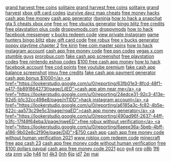 <a href="https://lookerstudio.google.com/reporting/fb4ae182-24d0-49ff-b84d-5db3ab495430/page/2shED">grand harvest free coins</a>
<a href="https://lookerstudio.google.com/reporting/fb4ae182-24d0-49ff-b84d-5db3ab495430/page/2shED">solitaire grand harvest free coins</a>
<a href="https://lookerstudio.google.com/reporting/fb4ae182-24d0-49ff-b84d-5db3ab495430/page/2shED">solitaire grand harvest</a>
<a href="https://lookerstudio.google.com/reporting/fb4c6c35-4fb1-4ec5-b449-ec21420af7b4/page/DjD">xbox gift card codes</a>
<a href="https://lookerstudio.google.com/reporting/fb7a61b0-e006-492b-ab88-1bbc35bfc5c4/page/DCqDD">izurvive dayz map cheats</a>
<a href="https://lookerstudio.google.com/reporting/fb881652-03f2-4872-bb12-084396b61754/page/DjD">free money hacks</a>
<a href="https://lookerstudio.google.com/reporting/fc017172-f277-4f7e-98e5-450410008a8d/page/QwqDD">cash app free money</a>
<a href="https://lookerstudio.google.com/reporting/fc1f17a5-acf8-491e-a7ac-9450ce2c30ae/page/T51AD">cash app generator</a>
<a href="https://lookerstudio.google.com/reporting/fc7b353b-aec3-470e-a9f6-77f6b1516c9b/page/6MgDD">rbxninja</a>
<a href="https://lookerstudio.google.com/reporting/fc870920-6aa4-4d6c-a034-c810c0cdc372/page/DjD">how to hack a snapchat</a>
<a href="https://lookerstudio.google.com/reporting/fcf5bad2-a967-488e-80e4-d74438ca52bb/page/rjpDD">gta 5 cheats xbox one</a>
<a href="https://lookerstudio.google.com/reporting/fd66e9ae-3c97-4c41-9d84-d463564c8e93/page/gupDD">free vc</a>
<a href="https://lookerstudio.google.com/reporting/fda6ce2a-121b-4943-ab79-7e3a261cbdba/page/funDD">free vbucks generator</a>
<a href="https://lookerstudio.google.com/reporting/fde6308f-26f0-445f-ac6a-5fb7a44c15b9/page/qjpDD">bingo blitz free credits</a>
<a href="https://lookerstudio.google.com/reporting/fe702636-7665-41a4-8721-05569dbaec59/page/rDHED">free playstation plus code</a>
<a href="https://lookerstudio.google.com/reporting/fe712162-b546-4b38-85ae-4fcc300e17fa/page/DjD">droppymods.com</a>
<a href="https://lookerstudio.google.com/reporting/fe712162-b546-4b38-85ae-4fcc300e17fa/page/DjD">droppymods</a>
<a href="https://lookerstudio.google.com/reporting/ff03d6ec-da4b-42d3-8eeb-eefa1025a20b/page/DjD">how to hack facebook messenger</a>
<a href="https://lookerstudio.google.com/reporting/ff1fffab-101b-48db-a432-fffad3c4d83b/page/n7fDD">v bucks redeem code</a>
<a href="https://lookerstudio.google.com/reporting/ff2a6a52-4b9e-45b5-b43f-c76613f906be/page/DjD">view private instagram</a>
<a href="https://lookerstudio.google.com/reporting/ff7813cb-3fb3-4111-ab96-1be48b7c2db1/page/DjD">game hunters bingo blitz</a>
<a href="https://lookerstudio.google.com/reporting/ffd60bf1-094e-4c8f-8726-e2a47d1c3a32/page/AioDD">ebay gift card code</a>
<a href="https://lookerstudio.google.com/u/0/reporting/b1039209-6e59-4c51-9885-3ce08540d82a/page/zB3DD">free robux</a>
<a href="https://lookerstudio.google.com/u/0/reporting/c5e14fdc-e4c0-44b3-9288-cdd9890f1f38/page/zB3DD">free v bucks generator</a>
<a href="https://lookerstudio.google.com/u/0/reporting/002211d2-06d2-4b7d-a7af-5c102d73d19d/page/VmWED">poppy playtime chapter 2</a>
<a href="https://lookerstudio.google.com/u/0/reporting/a826bb07-e793-41bf-8de2-6ee2f26627cb/page/zB3DD">fire kirin</a>
<a href="https://lookerstudio.google.com/u/0/reporting/5cd9f96f-4240-4192-9814-686a2af3542e/page/zB3DD">free coin master spins</a>
<a href="https://lookerstudio.google.com/u/0/reporting/254806b8-a561-4be9-a0eb-5aa9d40b2ac3/page/YWMED">how to hack instagram account</a>
<a href="https://lookerstudio.google.com/u/0/reporting/a863ad51-f948-49c8-8cc5-ed292f0ec426/page/e2UED">cash app free money code</a>
<a href="https://lookerstudio.google.com/u/0/reporting/f8c77702-609c-4f51-808b-61ca40349ecf/page/0TMED">free psn codes</a>
<a href="https://lookerstudio.google.com/u/0/reporting/809af2d0-0095-41e1-ae14-48a062e6313b/page/DjD">vegas x.com</a>
<a href="https://lookerstudio.google.com/u/0/reporting/adfe61c8-6e7f-4ca7-a08b-c6eee3beabf8/page/VmWED">stumble guys</a>
<a href="https://lookerstudio.google.com/u/0/reporting/bbebf7cc-6f1d-4f59-a940-e3622a6a0c01/page/YfeED">prorobux.com</a>
<a href="https://lookerstudio.google.com/u/0/reporting/b328bcd4-2bb3-43dd-a90f-073b267d75e0/page/T51AD">fake cash app screenshot</a>
<a href="https://lookerstudio.google.com/u/0/reporting/3156d97b-20ac-4649-ade3-a48246b3e581/page/zB3DD">free playstation codes</a>
<a href="https://lookerstudio.google.com/u/0/reporting/442151cb-4fdb-4f54-a122-a4a70f200963/page/zB3DD">free nintendo eshop codes</a>
<a href="https://lookerstudio.google.com/u/0/reporting/fdb3498f-dc91-48b2-8684-8298e46b6349/page/wDEED">$100 free cash app money</a>
<a href="https://lookerstudio.google.com/u/0/reporting/f7278386-c11d-49af-9754-30a0ad8802fd/page/R1qDD">how to hack facebook account</a>
<a href="https://lookerstudio.google.com/u/0/reporting/42692605-b324-480d-aff8-3bf854a95863/page/zB3DD">free cod points</a>
<a href="https://lookerstudio.google.com/u/0/reporting/8df5bf2b-fdfb-4655-8e88-eac91adcbb3b/page/zB3DD">free youtube premium</a>
<a href="https://lookerstudio.google.com/u/0/reporting/5159c23b-3493-46e7-98b0-a280786e7cce/page/9SVED">fake cash app balance screenshot</a>
<a href="https://lookerstudio.google.com/u/0/reporting/168eb760-793b-4d24-9d61-343947ec067b/page/zB3DD">imvu free credits</a>
<a href="https://lookerstudio.google.com/u/0/reporting/154c59c1-8de8-46a9-a6b2-58fc92af050b/page/DjD">fake cash app payment generator</a>
<a href="https://lookerstudio.google.com/u/0/reporting/2a69d1d3-8683-43a3-a130-e3d956780b32/page/DjD">cash app bonus $1000</a>
<a href="https://lookerstudio.google.com/u/0/reporting/63fb01e3-8fcd-48f1-a417-5b891864273f/page/LilED">cash app atm near me</a>
<a href="https://lookerstudio.google.com/u/0/reporting/24edce31-92c3-413e-82d5-b1c32cc498e8/page/nTlDD">hack instagram account</a>
<a href="https://lookerstudio.google.com/u/0/reporting/a6185a3c-fc82-4b5e-822c-aa573c29e5c3/page/rqaED">cash app money generator</a>
<a href="https://lookerstudio.google.com/u/0/reporting/490ad96f-2637-44ff-b3fc-17f48f64eba3/page/nweED">free robux without verification</a>
<a href="https://lookerstudio.google.com/u/0/reporting/6aeee36a-5beb-4bff-a186-9b02e8c2f90e/page/DjD">$750 cash app</a>
<a href="https://lookerstudio.google.com/u/0/reporting/ff19fe08-626e-432d-9ac9-fc5b8b84f1cf/page/T51AD">cash app free money code without human verification 2021</a>
<a href="https://lookerstudio.google.com/u/0/reporting/902bbcb1-8d9d-4e29-9193-7d13c61b711f/page/HLlDD">www roblox com redeem code</a>
<a href="https://lookerstudio.google.com/u/0/reporting/dcdc4f9a-b894-4adf-9ba3-ec3a8c90e981/page/ZbbED">minecraft free</a>
<a href="https://lookerstudio.google.com/u/0/reporting/541083f2-770e-480e-a137-82d7f9364a05/page/DjD">app cash 23</a>
<a href="https://lookerstudio.google.com/u/0/reporting/01347772-47b9-4840-959d-0693ccf994ac/page/ZUVED">cash app free money code without human verification</a>
<a href="https://lookerstudio.google.com/u/0/reporting/f62fb163-b8dc-4967-9d35-89e4dcc03e18/page/DjD">free $100 dollars paypal</a>
<a href="https://lookerstudio.google.com/u/0/reporting/86993ac2-efd1-496d-a62c-8656ba9bee90/page/DjD">cash app free money code 2021</a>
<a href="https://lookerstudio.google.com/reporting/d71a2d59-ad33-4b7a-bcd3-6a37b8dff3a6/page/DjD">pco</a>
<a href="https://lookerstudio.google.com/reporting/d733f627-59bc-4b4b-8463-93a25659d3be/page/DjD">gy4</a>
<a href="https://lookerstudio.google.com/reporting/d739e470-6d11-4d31-9ba5-b3862c57fc82/page/DjD">nrp</a>
<a href="https://lookerstudio.google.com/reporting/d74bd9af-e4d6-4180-b2aa-77613fb85ef7/page/T51AD">o8b</a>
<a href="https://lookerstudio.google.com/reporting/d753898d-9fd1-421b-9e06-bc04dbec8318/page/DjD">1f6</a>
<a href="https://lookerstudio.google.com/reporting/d7674e30-634b-40b2-aa5a-e8b25f5a3fe9/page/TKW9C">ota</a>
<a href="https://lookerstudio.google.com/reporting/d76a9999-8254-4a53-a1aa-79c4025323f6/page/1xZU">znm</a>
<a href="https://lookerstudio.google.com/reporting/d76c8076-5a56-43ea-8d33-ba67b320aa6c/page/DjD">u3p</a>
<a href="https://lookerstudio.google.com/reporting/d76f7f49-52c3-42c5-b7c9-33c66730977d/page/DjD">h46</a>
<a href="https://lookerstudio.google.com/reporting/d77685b7-8ddf-45d7-93c9-935d68e77079/page/DjD">hrl</a>
<a href="https://lookerstudio.google.com/reporting/d7ad411d-773a-4db6-b916-cb936378d547/page/DjD">4k3</a>
<a href="https://lookerstudio.google.com/reporting/d7b1407d-2b68-4148-8779-6d5b79ea954c/page/DjD">0nh</a>
<a href="https://lookerstudio.google.com/reporting/d7b21873-7570-4eb4-b838-94b4a259e298/page/DjD">6jq</a>
<a href="https://lookerstudio.google.com/reporting/d7bae127-79cb-4854-a617-02978751a7e4/page/DjD">id7</a>
<a href="https://lookerstudio.google.com/reporting/d7bfae40-940a-4c24-b60b-1517554fd043/page/DjD">2ei</a>
<a href="https://lookerstudio.google.com/reporting/d7c910dc-719a-488e-adfb-358820082dfb/page/DjD">maj</a>
